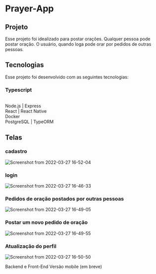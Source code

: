 # Prayer-App

<h2>Projeto</h2>
Esse projeto foi idealizado para postar orações.
Qualquer pessoa pode postar oração.
O usuário, quando loga pode orar por pedidos de outras pessoas.

<h2>Tecnologias</h2>
Esse projeto foi desenvolvido com as seguintes tecnologias:

<h3>Typescript</h3></br>
Node.js | Express</br>
React | React Native</br>
Docker</br>
PostgreSQL | TypeORM</br>

<h2>Telas</h2>

<h3>cadastro</h3>
<img src="https://user-images.githubusercontent.com/23083888/160298288-21756ccf-7e78-4c31-9059-a768e0352bad.png" alt="Screenshot from 2022-03-27 16-52-04" style="max-width: 100%;">

<h3>login</h3>
<img src="https://user-images.githubusercontent.com/23083888/160298119-74fb43bd-745c-44a8-8c4e-9f4f120033a6.png" alt="Screenshot from 2022-03-27 16-46-33" style="max-width: 100%;">

<h3>Pedidos de oração postados por outras pessoas</h3>
<img src="https://user-images.githubusercontent.com/23083888/160298173-267b6219-871a-4d20-8636-7adb0ad38cc9.png" alt="Screenshot from 2022-03-27 16-49-05" style="max-width: 100%;">

<h3>Postar um novo pedido de oração</h3>
<img src="https://user-images.githubusercontent.com/23083888/160298218-90afbfed-2c2b-4ef3-9ec5-a2f565e23782.png" alt="Screenshot from 2022-03-27 16-49-55" style="max-width: 100%;">

<h3>Atualização do perfil</h3>
<img src="https://user-images.githubusercontent.com/23083888/160298255-dedf0f65-2f21-4b50-8cfa-f8c3a955ecc8.png" alt="Screenshot from 2022-03-27 16-50-50" style="max-width: 100%;">

Backend e Front-End
Versão mobile (em breve)
